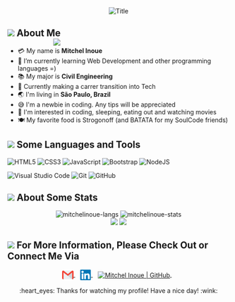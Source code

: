 <div align="center">
  <img src="https://readme-typing-svg.herokuapp.com?font=Architects+Daughter&color=2D9CCC&size=50&center=true&vCenter=true&height=60&width=600&lines=Heyyy!+I'm+Mitchel+%3C3;Welcome+to+my+profile!" alt="Title"></img>
</div>

## <img src="https://raw.githubusercontent.com/nixin72/nixin72/master/wave.gif" width="50px"></img> About Me <img src="https://github.com/Adam-pw/Adam-pw/blob/main/animation_500_kxa883sd.gif" width="400" align="right"/>

- :credit_card: My name is **Mitchel Inoue**
- :school:  I’m currently learning Web Development and other programming languages =)
- :books: My major is **Civil Engineering**
- :briefcase: Currently making a carrer transition into Tech
- :earth_asia: I'm living in **São Paulo, Brazil**
- :sweat_smile: I'm a newbie in coding. Any tips will be appreciated
- :monocle_face: I'm interested in coding, sleeping, eating out and watching movies
- :plate_with_cutlery: My favorite food is Strogonoff (and BATATA for my SoulCode friends)

## <img src="https://media2.giphy.com/media/QssGEmpkyEOhBCb7e1/giphy.gif?cid=ecf05e47a0n3gi1bfqntqmob8g9aid1oyj2wr3ds3mg700bl&rid=giphy.gif" width="50px"> Some Languages and Tools
![HTML5](https://img.shields.io/badge/html5-%23E34F26.svg?style=for-the-badge&logo=html5&logoColor=white) ![CSS3](https://img.shields.io/badge/css3-%231572B6.svg?style=for-the-badge&logo=css3&logoColor=white) ![JavaScript](https://img.shields.io/badge/javascript-%23323330.svg?style=for-the-badge&logo=javascript&logoColor=%23F7DF1E) ![Bootstrap](https://img.shields.io/badge/bootstrap-%23563D7C.svg?style=for-the-badge&logo=bootstrap&logoColor=white) ![NodeJS](https://img.shields.io/badge/node.js-6DA55F?style=for-the-badge&logo=node.js&logoColor=white)

![Visual Studio Code](https://img.shields.io/badge/Visual%20Studio%20Code-0078d7.svg?style=for-the-badge&logo=visual-studio-code&logoColor=white) ![Git](https://img.shields.io/badge/git-%23F05033.svg?style=for-the-badge&logo=git&logoColor=white) ![GitHub](https://img.shields.io/badge/github-%23121011.svg?style=for-the-badge&logo=github&logoColor=white) 

## <img src="https://media0.giphy.com/media/cNZqrH5IzOG0xrlWks/giphy.gif?cid=ecf05e47map255q427en9uprqc1sb0unjq5k4fnqg5pmhhs4&rid=giphy.gif&ct=s" width="50px"> About Some Stats
<div align="center">
<img height="150em" src="https://github-readme-stats.vercel.app/api/top-langs/?username=mitchelinoue&layout=compact&show_icon=true&theme=algolia" alt="mitchelinoue-langs"/>
<img height="150em" src="https://github-readme-stats.vercel.app/api/?username=mitchelinoue&layout=compact&show_icon=true&theme=algolia" alt="mitchelinoue-stats"/>
</div>
<div align="center">
  <img src="http://github-readme-streak-stats.herokuapp.com?user=mitchelinoue&theme=algolia&background=0d1117&hide_border=true" />
  <img src="https://activity-graph.herokuapp.com/graph?username=mitchelinoue&theme=react-dark"/>
</div>

## <img src='https://raw.githubusercontent.com/ShahriarShafin/ShahriarShafin/main/Assets/handshake.gif' width="80px"> For More Information, Please Check Out or Connect Me Via
<p align="center">
  <a href="mailto:mitchel_inoue@msn.com" >
    <img align="center" alt="Mitchel Inoue | Gmail" width="26px" src="https://github.com/SatYu26/SatYu26/blob/master/Assets/Gmail.svg" />
  </a> &nbsp;&nbsp;
  
  <a href="https://www.linkedin.com/in/mitchel-inoue-b97844104/" target="_blank">
    <img align="center" alt="Mitchel Inoue | Linkedin" width="24px" src="https://github.com/SatYu26/SatYu26/blob/master/Assets/Linkedin.svg" />
  </a> &nbsp;&nbsp;
  
  <a href="https://profile-summary-for-github.herokuapp.com/user/mitchelinoue" target="_blank">
    <img align="center" alt="Mitchel Inoue | GitHub" width="26px" src="https://upload.wikimedia.org/wikipedia/commons/thumb/a/ae/Github-desktop-logo-symbol.svg/1024px-Github-desktop-logo-symbol.svg.png" />
  </a> &nbsp;&nbsp;
<p> 

<div align="center">
  :heart_eyes: Thanks for watching my profile! Have a nice day! :wink: <br/>
</div>
